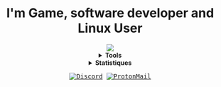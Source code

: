 <center>
    <h1>I'm Game, software developer and Linux User</h1>
    <img src="https://readme-typing-svg.herokuapp.com/?font=CascadiaCode&size=16&color=000000&center=true&width=300&height=45&lines=I+code+program+like+programmer." />
    <details>
        <summary><strong>Tools</strong></summary>
        <h2>Linux: Fedora - EndeavourOS</h2>
        <ul>
            <li><a href="https://neovim.io/">Neovim</a> / <a href="https://github.com/helix-editor/helix">Helix</a> / <a href="https://www.jetbrains.com/">Jetbrains</a> / <a href="https://code.visualstudio.com/">VSCode</a></li>
            <li><a href="https://sw.kovidgoyal.net/kitty/">Kitty</a> / <a href="https://alacritty.org/">Alacritty</a></li>
        </ul>
        <h2>Windows</h2>
        <ul>
            <li><a href="https://code.visualstudio.com/">VSCode</a> / <a href="https://www.jetbrains.com/">Jetbrains</a></li>
            <li><a href="https://hyper.is/">Hyper</a></li>
        </ul>
        <h2>Game Engine</h2>
        <ul>
            <li><a href="https://godotengine.org/">Godot</a></li>
            <li><a href="https://www.unrealengine.com/">Unreal Engine 5</a></li>
            <li><a href="https://unity.com/">Unity</a></li>
        </ul>
        <h2>Languages</h2>
        <ul>
            <li>Rust</li>
            <li>C/C++</li>
            <li>Rust</li>
            <li>Javascript</li>
            <li>Python</li>
            <li>Go</li>
        </ul>
    </details>
    <details>
        <summary><strong>Statistiques</strong></summary>
        <img src="https://github-readme-stats.vercel.app/api/top-langs/?username=dragnansia&layout=compact&langs_count=12&theme=tokyonight&hide_border=true" width="350px"/>
        <img src="https://github-readme-stats.vercel.app/api?username=Dragnansia&show_icons=true&theme=tokyonight&hide_border=true" width="450px"/>
    </details>
</center>

<p align="center">
    <samp>
      <a href="https://discord.com/users/358303310597324800" target="_blank"><img alt="Discord" src="https://img.shields.io/badge/Discord-%237289DA.svg?style=for-the-badge&logo=discord&logoColor=white"></a></a>
      <a href="mailto:romuald.auc.pro@protonmail.com" target="_blank"><img alt="ProtonMail" src="https://img.shields.io/badge/ProtonMail-1E2130?style=for-the-badge&logo=protonmail&logoColor=white"></a></a>
    </samp>
</p>

<!-- ![GRAPH](https://activity-graph.herokuapp.com/graph?username=Dragnansia&hide_border=true&theme=redical) -->
